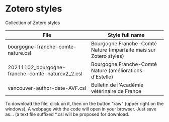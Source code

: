 # Zotero styles
 Collection of Zotero styles

| File | Style full name |
| --- | --- |
| bourgogne-franche-comte-nature.csl | Bourgogne Franche-Comté Nature (imparfaite mais sur Zotero styles)|
| 20211102_bourgogne-franche-comte-naturev2_2.csl | Bourgogne Franche-Comté Nature (améliorations d'Estelle) |
| vancouver-author-date-AVF.csl | Bulletin de l'Académie vétérinaire de France |

To download the file, click on it, then on the button "raw" (upper right on the windows). A webpage with the code will open in your browser. Just save as... (a text file suffixed *.csl will be proposed for download.

